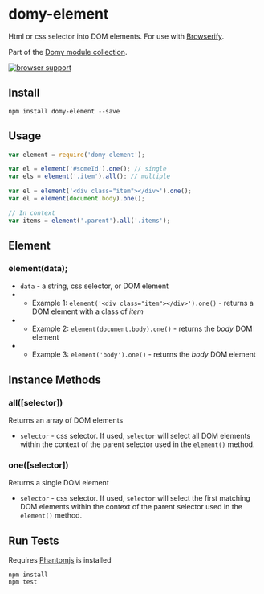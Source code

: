 # domy-element
 
Html or css selector into DOM elements. For use with [Browserify](http://browserify.org).

Part of the [Domy module collection](https://github.com/scottcorgan/domy).

[![browser support](https://ci.testling.com/scottcorgan/domy-element.png)](https://ci.testling.com/scottcorgan/domy-element)
 
## Install
 
```
npm install domy-element --save
```
 
## Usage
 
```js
var element = require('domy-element');

var el = element('#someId').one(); // single
var els = element('.item').all(); // multiple

var el = element('<div class="item"></div>').one();
var el = element(document.body).one();

// In context
var items = element('.parent').all('.items');
```
 
## Element

### element(data);

* `data` - a string, css selector, or DOM element
* * Example 1: `element('<div class="item"></div>').one()` - returns a DOM element with a class of *item*
* * Example 2: `element(document.body).one()` - returns the *body* DOM element
* * Example 3: `element('body').one()` - returns the *body* DOM element

## Instance Methods

### all([selector])

Returns an array of DOM elements

* `selector` - css selector. If used, `selector` will select all DOM elements within the context of the parent selector used in the `element()` method.

### one([selector])

Returns a single DOM element

* `selector` - css selector. If used, `selector` will select the first matching DOM elements within the context of the parent selector used in the `element()` method.

## Run Tests

Requires [Phantomjs](phantomjs.org/download.html) is installed

```
npm install
npm test
```